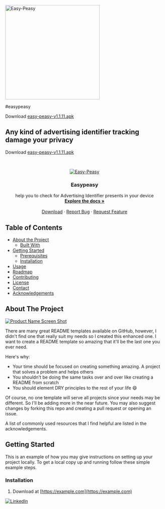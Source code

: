 <p align="left">
  <a href="https://github.com/drorshalev/easypeasy">
    <img src="https://drorshalev.com/dev/easypeasy/Easy-Peasy.png" width=300 alt="Easy-Peasy" >
  </a>
  </p>
#easypeasy

 
 
 



Download <a href='https://github.com/drorshalev/easypeasy/raw/master/easy-peasy-v1.1.11.apk'>easy-peasy-v1.1.11.apk</a>

 

## Any kind of advertising identifier tracking damage your privacy ##



Download <a href='https://github.com/drorshalev/easypeasy/raw/master/easy-peasy-v1.1.11.apk'>easy-peasy-v1.1.11.apk</a>





<!-- PROJECT LOGO -->
<br />
<p align="center">
  <a href="https://github.com/drorshalev/easypeasy">
    <img src="https://drorshalev.com/dev/easypeasy/Easy-Peasy.png" alt="Easy-Peasy" >
  </a>

  <h3 align="center">Easypeasy</h3>

  <p align="center">
      help you to check for Advertising Identifier presents in your device 
    <br />
    <a href="https://github.com/othneildrew/Best-README-Template"><strong>Explore the docs »</strong></a>
    <br />
    <br />
    <a href="https://github.com/drorshalev/easypeasy/raw/master/easy-peasy-v1.1.11.apk">Download</a>
    ·
    <a href="https://github.com/drorshalev/easypeasy/issues">Report Bug</a>
    ·
    <a href="https://github.com/drorshalev/easypeasy/issues">Request Feature</a>
  </p>
</p>



<!-- TABLE OF CONTENTS -->
## Table of Contents

* [About the Project](#about-the-project)
  * [Built With](#built-with)
* [Getting Started](#getting-started)
  * [Prerequisites](#prerequisites)
  * [Installation](#installation)
* [Usage](#usage)
* [Roadmap](#roadmap)
* [Contributing](#contributing)
* [License](#license)
* [Contact](#contact)
* [Acknowledgements](#acknowledgements)



<!-- ABOUT THE PROJECT -->
## About The Project

[![Product Name Screen Shot][product-screenshot]](https://example.com)

<!-- PROJECT SHIELDS -->
 


There are many great README templates available on GitHub, however, I didn't find one that really suit my needs so I created this enhanced one. I want to create a README template so amazing that it'll be the last one you ever need.

Here's why:
* Your time should be focused on creating something amazing. A project that solves a problem and helps others
* You shouldn't be doing the same tasks over and over like creating a README from scratch
* You should element DRY principles to the rest of your life :smile:

Of course, no one template will serve all projects since your needs may be different. So I'll be adding more in the near future. You may also suggest changes by forking this repo and creating a pull request or opening an issue.

A list of commonly used resources that I find helpful are listed in the acknowledgements.

<!-- GETTING STARTED -->
## Getting Started

This is an example of how you may give instructions on setting up your project locally.
To get a local copy up and running follow these simple example steps.

### Installation

1. Download at [https://example.com](https://example.com)

[![LinkedIn][linkedin-shield]][linkedin-url]

<!-- MARKDOWN LINKS & IMAGES -->
<!-- https://www.markdownguide.org/basic-syntax/#reference-style-links -->
 
[linkedin-shield]: https://img.shields.io/badge/-LinkedIn-black.svg?style=flat-square&logo=linkedin&colorB=555
[linkedin-url]: https://linkedin.com/in/drorshalev
[product-screenshot]: images/screenshot.png